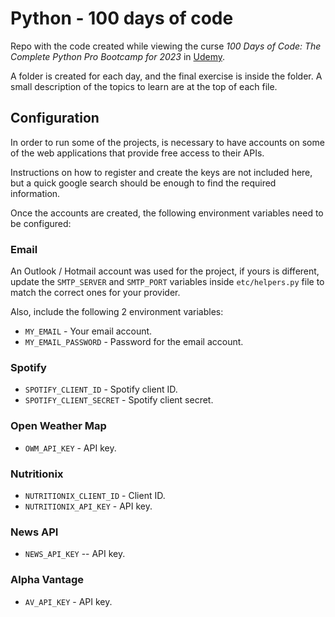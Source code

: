 # Python - 100 days of code

Repo with the code created while viewing the curse _100 Days of Code: The
Complete Python Pro Bootcamp for 2023_ in [Udemy](https://www.udemy.com/).

A folder is created for each day, and the final exercise is inside the
folder. A small description of the topics to learn are at the top of each
file.

## Configuration

In order to run some of the projects, is necessary to have accounts on 
some of the web applications that provide free access to their APIs.

Instructions on how to register and create the keys are not included 
here, but a quick google search should be enough to find the required
information.

Once the accounts are created, the following environment variables need
to be configured:

### Email

An Outlook / Hotmail account was used for the project, if yours is 
different, update the `SMTP_SERVER` and `SMTP_PORT` variables inside
`etc/helpers.py` file to match the correct ones for your provider.

Also, include the following 2 environment variables:

* `MY_EMAIL` - Your email account.
* `MY_EMAIL_PASSWORD` - Password for the email account.

### Spotify

* `SPOTIFY_CLIENT_ID` - Spotify client ID.
* `SPOTIFY_CLIENT_SECRET` - Spotify client secret.

### Open Weather Map

* `OWM_API_KEY` - API key.

### Nutritionix

* `NUTRITIONIX_CLIENT_ID` - Client ID.
* `NUTRITIONIX_API_KEY` - API key.

### News API

* `NEWS_API_KEY` -- API key.

### Alpha Vantage

* `AV_API_KEY` - API key.
